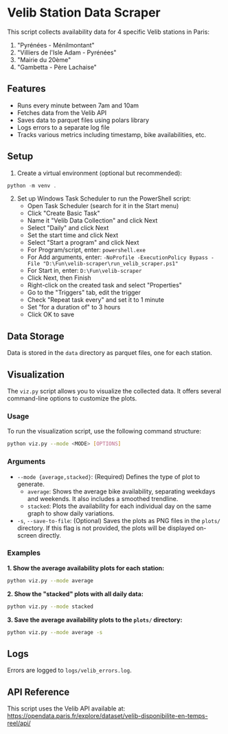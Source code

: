 # Velib Station Data Scraper

This script collects availability data for 4 specific Velib stations in Paris:

1. "Pyrénées - Ménilmontant"
2. "Villiers de l'Isle Adam - Pyrénées"
3. "Mairie du 20ème"
4. "Gambetta - Père Lachaise"

## Features

- Runs every minute between 7am and 10am
- Fetches data from the Velib API
- Saves data to parquet files using polars library
- Logs errors to a separate log file
- Tracks various metrics including timestamp, bike availabilities, etc.

## Setup

1. Create a virtual environment (optional but recommended):

```powershell
python -m venv .
```

2. Set up Windows Task Scheduler to run the PowerShell script:
   - Open Task Scheduler (search for it in the Start menu)
   - Click "Create Basic Task"
   - Name it "Velib Data Collection" and click Next
   - Select "Daily" and click Next
   - Set the start time and click Next
   - Select "Start a program" and click Next
   - For Program/script, enter: `powershell.exe`
   - For Add arguments, enter: `-NoProfile -ExecutionPolicy Bypass -File "D:\Fun\velib-scraper\run_velib_scraper.ps1"`
   - For Start in, enter: `D:\Fun\velib-scraper`
   - Click Next, then Finish
   - Right-click on the created task and select "Properties"
   - Go to the "Triggers" tab, edit the trigger
   - Check "Repeat task every" and set it to 1 minute
   - Set "for a duration of" to 3 hours
   - Click OK to save

## Data Storage

Data is stored in the `data` directory as parquet files, one for each station.

## Visualization

The `viz.py` script allows you to visualize the collected data. It offers several command-line options to customize the plots.

### Usage

To run the visualization script, use the following command structure:

```bash
python viz.py --mode <MODE> [OPTIONS]
```

### Arguments

- `--mode {average,stacked}`: (Required) Defines the type of plot to generate.
  - `average`: Shows the average bike availability, separating weekdays and weekends. It also includes a smoothed trendline.
  - `stacked`: Plots the availability for each individual day on the same graph to show daily variations.
- `-s`, `--save-to-file`: (Optional) Saves the plots as PNG files in the `plots/` directory. If this flag is not provided, the plots will be displayed on-screen directly.

### Examples

**1. Show the average availability plots for each station:**

```bash
python viz.py --mode average
```

**2. Show the "stacked" plots with all daily data:**

```bash
python viz.py --mode stacked
```

**3. Save the average availability plots to the `plots/` directory:**

```bash
python viz.py --mode average -s
```

## Logs

Errors are logged to `logs/velib_errors.log`.

## API Reference

This script uses the Velib API available at:
<https://opendata.paris.fr/explore/dataset/velib-disponibilite-en-temps-reel/api/>
